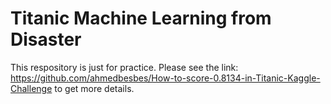 # Titanic Machine Learning from Disaster
This respository is just for practice. Please see the link: https://github.com/ahmedbesbes/How-to-score-0.8134-in-Titanic-Kaggle-Challenge to get more details.
